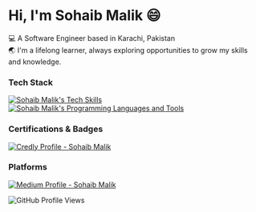 <h1>Hi, I'm Sohaib Malik 😄</h1>

<p>
  💻 A Software Engineer based in Karachi, Pakistan<br/>
  <span>🌏 I'm a lifelong learner, always exploring opportunities to grow my skills and knowledge.</span>
</p>

<h3>Tech Stack</h3>
<p>
  <a href="https://skillicons.dev/icons?i=html,css,js,ts,react,next,tailwind,scss,mongodb,figma" rel="nofollow">
    <img src="https://skillicons.dev/icons?i=html,css,js,ts,react,next,tailwind,scss,mongodb,figma" alt="Sohaib Malik's Tech Skills">
  </a>
</br>   
  <a href="https://go-skill-icons.vercel.app/api/icons?i=cs,dotnet,blazor,mysql,git,githubcopilot,gemini&titles=true&theme=dark" rel="nofollow">
    <img src="https://go-skill-icons.vercel.app/api/icons?i=cs,dotnet,blazor,mysql,git,githubcopilot,gemini&titles=true&theme=dark" alt="Sohaib Malik's Programming Languages and Tools">
  </a>
</p>

<h3>Certifications & Badges</h3>
<p>
  <a href="https://www.credly.com/users/sohaibmalikdev" rel="nofollow">
    <img src="https://info.credly.com/hubfs/Credly_images_2022/Logo.svg" alt="Credly Profile - Sohaib Malik">
  </a>
</p>

<h3>Platforms</h3>
<p>
  <a href="https://medium.com/@sohaibmalikdev" rel="nofollow">
    <img src="https://img.shields.io/badge/Medium-black?style=for-the-badge&logo=Medium&logoColor=white" alt="Medium Profile - Sohaib Malik">
  </a>
</p>
<img src="https://komarev.com/ghpvc/?username=sohaibdevv&color=green&style=for-the-badge&label=Profile+Views" alt="GitHub Profile Views">
